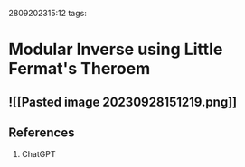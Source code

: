 2809202315:12
tags: 
# Modular Inverse using Little Fermat's Theroem

![[Pasted image 20230928151219.png]]
---
## References
1. ChatGPT